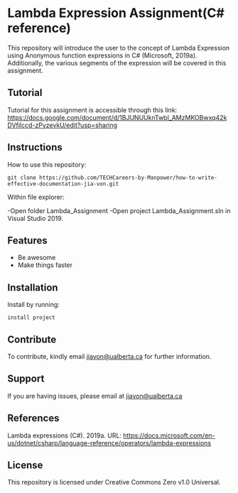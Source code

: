 Lambda Expression Assignment(C# reference)
========
This repository will introduce the user to the concept of Lambda Expression using Anonymous function expressions in C# (Microsoft, 2019a).
Additionally, the various segments of the expression will be covered in this assignment. 

Tutorial
--------
Tutorial for this assignment is accessible through this link: https://docs.google.com/document/d/1BJUNUUknTwbl_AMzMKOBwxq42kDVfilccd-zPyzevkU/edit?usp=sharing

Instructions
--------
How to use this repository:

    git clone https://github.com/TECHCareers-by-Manpower/how-to-write-effective-documentation-jia-von.git

Within file explorer:


-Open folder Lambda_Assignment
-Open project Lambda_Assignment.sln in Visual Studio 2019.


Features
--------

- Be awesome
- Make things faster

Installation
------------

Install  by running:

    install project

Contribute
----------

To contribute, kindly email jiavon@ualberta.ca for further information. 

Support
-------

If you are having issues, please email at jiavon@ualberta.ca

References
-------

Lambda expressions (C#). 2019a. URL: https://docs.microsoft.com/en-us/dotnet/csharp/language-reference/operators/lambda-expressions

License
-------

This repository is licensed under Creative Commons Zero v1.0 Universal. 